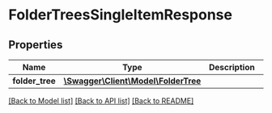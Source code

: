# FolderTreesSingleItemResponse

## Properties
Name | Type | Description | Notes
------------ | ------------- | ------------- | -------------
**folder_tree** | [**\Swagger\Client\Model\FolderTree**](FolderTree.md) |  | [optional] 

[[Back to Model list]](../README.md#documentation-for-models) [[Back to API list]](../README.md#documentation-for-api-endpoints) [[Back to README]](../README.md)


